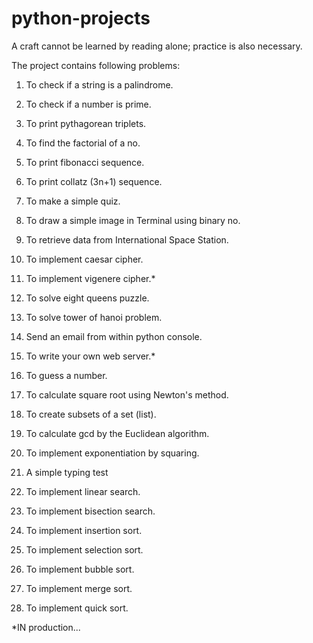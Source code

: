 # python-projects
A craft cannot be learned by reading alone; practice is also necessary.


The project contains following problems:

1. To check if a string is a palindrome.
2. To check if a number is prime.
3. To print pythagorean triplets.
4. To find the factorial of a no.
5. To print fibonacci sequence.
6. To print collatz (3n+1) sequence.
7. To make a simple quiz.
8. To draw a simple image in Terminal using binary no.
9. To retrieve data from International Space Station.
10. To implement caesar cipher.
11. To implement vigenere cipher.*
12. To solve eight queens puzzle.
13. To solve tower of hanoi problem.
14. Send an email from within python console.
15. To write your own web server.*
16. To guess a number.
17. To calculate square root using Newton's method.
18. To create subsets of a set (list). 
19. To calculate gcd by the Euclidean algorithm.
20. To implement exponentiation by squaring.
21. A simple typing test


22. To implement linear search.
23. To implement bisection search.


24. To implement insertion sort.
25. To implement selection sort.
26. To implement bubble sort.
27. To implement merge sort.
28. To implement quick sort.

*IN production...
